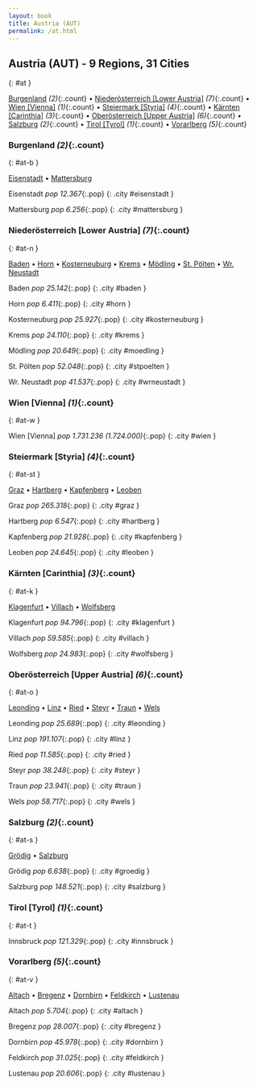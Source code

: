 ```yaml
---
layout: book
title: Austria (AUT)
permalink: /at.html
---
```


## Austria (AUT) - 9 Regions, 31 Cities
{: #at }


[Burgenland](#at-b) _(2)_{:.count} • [Niederösterreich [Lower Austria]](#at-n) _(7)_{:.count} • [Wien [Vienna]](#at-w) _(1)_{:.count} • [Steiermark [Styria]](#at-st) _(4)_{:.count} • [Kärnten [Carinthia]](#at-k) _(3)_{:.count} • [Oberösterreich [Upper Austria]](#at-o) _(6)_{:.count} • [Salzburg](#at-s) _(2)_{:.count} • [Tirol [Tyrol]](#at-t) _(1)_{:.count} • [Vorarlberg](#at-v) _(5)_{:.count}




### Burgenland _(2)_{:.count}
{: #at-b }


[Eisenstadt](#eisenstadt) • [Mattersburg](#mattersburg)

<div class='columns2' markdown='1'>


Eisenstadt  _pop 12.367_{:.pop} {: .city #eisenstadt } <br>

Mattersburg  _pop 6.256_{:.pop} {: .city #mattersburg } <br>

</div>



### Niederösterreich [Lower Austria] _(7)_{:.count}
{: #at-n }


[Baden](#baden) • [Horn](#horn) • [Kosterneuburg](#kosterneuburg) • [Krems](#krems) • [Mödling](#moedling) • [St. Pölten](#stpoelten) • [Wr. Neustadt](#wrneustadt)

<div class='columns2' markdown='1'>


Baden  _pop 25.142_{:.pop} {: .city #baden } <br>

Horn  _pop 6.411_{:.pop} {: .city #horn } <br>

Kosterneuburg  _pop 25.927_{:.pop} {: .city #kosterneuburg } <br>

Krems  _pop 24.110_{:.pop} {: .city #krems } <br>

Mödling  _pop 20.649_{:.pop} {: .city #moedling } <br>

St. Pölten  _pop 52.048_{:.pop} {: .city #stpoelten } <br>

Wr. Neustadt  _pop 41.537_{:.pop} {: .city #wrneustadt } <br>

</div>



### Wien [Vienna] _(1)_{:.count}
{: #at-w }




<div class='columns2' markdown='1'>


Wien [Vienna]  _pop 1.731.236 (1.724.000)_{:.pop} {: .city #wien } <br>

</div>



### Steiermark [Styria] _(4)_{:.count}
{: #at-st }


[Graz](#graz) • [Hartberg](#hartberg) • [Kapfenberg](#kapfenberg) • [Leoben](#leoben)

<div class='columns2' markdown='1'>


Graz  _pop 265.318_{:.pop} {: .city #graz } <br>

Hartberg  _pop 6.547_{:.pop} {: .city #hartberg } <br>

Kapfenberg  _pop 21.928_{:.pop} {: .city #kapfenberg } <br>

Leoben  _pop 24.645_{:.pop} {: .city #leoben } <br>

</div>



### Kärnten [Carinthia] _(3)_{:.count}
{: #at-k }


[Klagenfurt](#klagenfurt) • [Villach](#villach) • [Wolfsberg](#wolfsberg)

<div class='columns2' markdown='1'>


Klagenfurt  _pop 94.796_{:.pop} {: .city #klagenfurt } <br>

Villach  _pop 59.585_{:.pop} {: .city #villach } <br>

Wolfsberg  _pop 24.983_{:.pop} {: .city #wolfsberg } <br>

</div>



### Oberösterreich [Upper Austria] _(6)_{:.count}
{: #at-o }


[Leonding](#leonding) • [Linz](#linz) • [Ried](#ried) • [Steyr](#steyr) • [Traun](#traun) • [Wels](#wels)

<div class='columns2' markdown='1'>


Leonding  _pop 25.689_{:.pop} {: .city #leonding } <br>

Linz  _pop 191.107_{:.pop} {: .city #linz } <br>

Ried  _pop 11.585_{:.pop} {: .city #ried } <br>

Steyr  _pop 38.248_{:.pop} {: .city #steyr } <br>

Traun  _pop 23.941_{:.pop} {: .city #traun } <br>

Wels  _pop 58.717_{:.pop} {: .city #wels } <br>

</div>



### Salzburg _(2)_{:.count}
{: #at-s }


[Grödig](#groedig) • [Salzburg](#salzburg)

<div class='columns2' markdown='1'>


Grödig  _pop 6.638_{:.pop} {: .city #groedig } <br>

Salzburg  _pop 148.521_{:.pop} {: .city #salzburg } <br>

</div>



### Tirol [Tyrol] _(1)_{:.count}
{: #at-t }




<div class='columns2' markdown='1'>


Innsbruck  _pop 121.329_{:.pop} {: .city #innsbruck } <br>

</div>



### Vorarlberg _(5)_{:.count}
{: #at-v }


[Altach](#altach) • [Bregenz](#bregenz) • [Dornbirn](#dornbirn) • [Feldkirch](#feldkirch) • [Lustenau](#lustenau)

<div class='columns2' markdown='1'>


Altach  _pop 5.704_{:.pop} {: .city #altach } <br>

Bregenz  _pop 28.007_{:.pop} {: .city #bregenz } <br>

Dornbirn  _pop 45.978_{:.pop} {: .city #dornbirn } <br>

Feldkirch  _pop 31.025_{:.pop} {: .city #feldkirch } <br>

Lustenau  _pop 20.606_{:.pop} {: .city #lustenau } <br>

</div>


 
